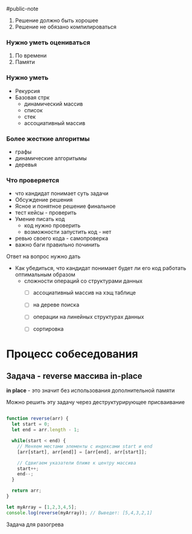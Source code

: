 
#public-note 


1. Решение должно быть хорошее
2. Решение не обязано компилироваться

### Нужно уметь оцениваться
1. По времени
2. Памяти

### Нужно уметь
- Рекурсия
- Базовая стрк
	- динамический массив
	- список
	- стек
	- ассоциативный массив

### Более жесткие алгоритмы
- графы
- динамические алгоритымы
- деревья


### Что проверяется
- что кандидат понимает суть задачи
- Обсуждение решения
- Ясное и понятное решение финальное
- тест кейсы - проверить
- Умение писать код
	- код нужно проверить
	- возможности запустить код - нет
- ревью своего кода - самопроверка
- важно баги правильно починить


Ответ на вопрос нужно дать
- Как убедиться, что кандидат понимает будет ли его код работать оптимальным образом
	- сложности операций со структурами данных
		- [ ] ассоциативный массив на хэщ таблице
		- [ ] на дереве поиска
		- [ ] операции на линейных структурах данных
		- [ ] сортировка


# Процесс собеседования

## Задача - reverse массива in-place
**in place** - это значит без использования дополнительной памяти

Можно решить эту задачу через деструктурирующее присваивание
```js

function reverse(arr) {
  let start = 0;
  let end = arr.length - 1;

  while(start < end) {
    // Меняем местами элементы с индексами start и end
    [arr[start], arr[end]] = [arr[end], arr[start]];

    // Сдвигаем указатели ближе к центру массива
    start++;
    end--;
  }

  return arr;
}

let myArray = [1,2,3,4,5];
console.log(reverse(myArray)); // Выведет: [5,4,3,2,1]
```

Задача для разогрева
